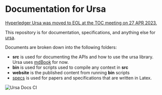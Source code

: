 # Documentation for Ursa

[Hyperledger Ursa was moved to EOL at the TOC meeting on 27 APR 2023.](https://toc.hyperledger.org/meeting-minutes/2023/2023-04-27-TOC-meeting-record.html)

This repository is for documentation, specifications, and anything else for 
[ursa](https://github.com/hyperledger/ursa).

Documents are broken down into the following folders:

- **src** is used for documenting the APIs and how to use the ursa library. Ursa uses [mdBook](https://rust-lang-nursery.github.io/mdBook/) for now.
- **bin** is used for scripts used to compile any context in **src**
- **website** is the published content from running **bin** scripts 
- [specs](specs/README.md) is used for papers and specifications that are written in Latex.

![Ursa Docs CI](https://github.com/hyperledger/ursa-docs/workflows/Ursa%20Docs%20CI/badge.svg)
